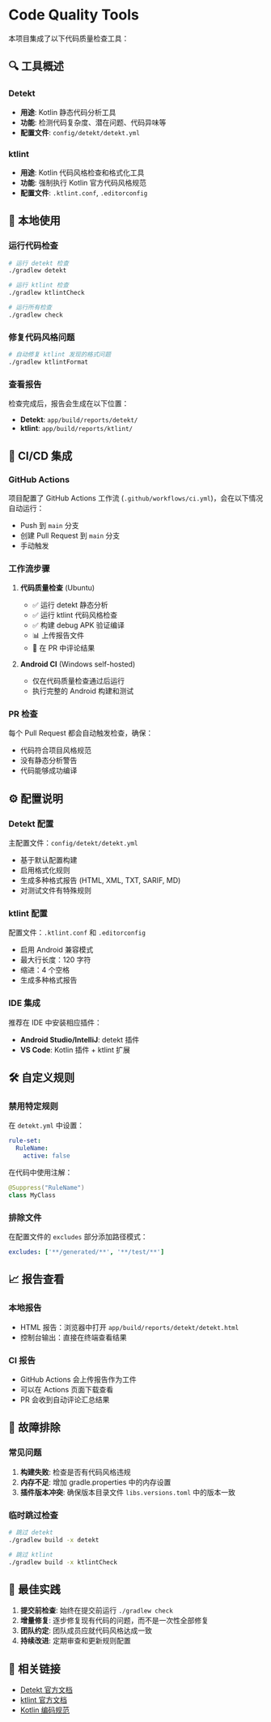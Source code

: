 # Code Quality Tools

本项目集成了以下代码质量检查工具：

## 🔍 工具概述

### Detekt
- **用途**: Kotlin 静态代码分析工具
- **功能**: 检测代码复杂度、潜在问题、代码异味等
- **配置文件**: `config/detekt/detekt.yml`

### ktlint
- **用途**: Kotlin 代码风格检查和格式化工具
- **功能**: 强制执行 Kotlin 官方代码风格规范
- **配置文件**: `.ktlint.conf`, `.editorconfig`

## 🚀 本地使用

### 运行代码检查
```bash
# 运行 detekt 检查
./gradlew detekt

# 运行 ktlint 检查
./gradlew ktlintCheck

# 运行所有检查
./gradlew check
```

### 修复代码风格问题
```bash
# 自动修复 ktlint 发现的格式问题
./gradlew ktlintFormat
```

### 查看报告
检查完成后，报告会生成在以下位置：
- **Detekt**: `app/build/reports/detekt/`
- **ktlint**: `app/build/reports/ktlint/`

## 🤖 CI/CD 集成

### GitHub Actions
项目配置了 GitHub Actions 工作流 (`.github/workflows/ci.yml`)，会在以下情况自动运行：
- Push 到 `main` 分支
- 创建 Pull Request 到 `main` 分支
- 手动触发

### 工作流步骤
1. **代码质量检查** (Ubuntu)
   - ✅ 运行 detekt 静态分析
   - ✅ 运行 ktlint 代码风格检查
   - ✅ 构建 debug APK 验证编译
   - 📊 上传报告文件
   - 💬 在 PR 中评论结果

2. **Android CI** (Windows self-hosted)
   - 仅在代码质量检查通过后运行
   - 执行完整的 Android 构建和测试

### PR 检查
每个 Pull Request 都会自动触发检查，确保：
- 代码符合项目风格规范
- 没有静态分析警告
- 代码能够成功编译

## ⚙️ 配置说明

### Detekt 配置
主配置文件：`config/detekt/detekt.yml`
- 基于默认配置构建
- 启用格式化规则
- 生成多种格式报告 (HTML, XML, TXT, SARIF, MD)
- 对测试文件有特殊规则

### ktlint 配置
配置文件：`.ktlint.conf` 和 `.editorconfig`
- 启用 Android 兼容模式
- 最大行长度：120 字符
- 缩进：4 个空格
- 生成多种格式报告

### IDE 集成
推荐在 IDE 中安装相应插件：
- **Android Studio/IntelliJ**: detekt 插件
- **VS Code**: Kotlin 插件 + ktlint 扩展

## 🛠️ 自定义规则

### 禁用特定规则
在 `detekt.yml` 中设置：
```yaml
rule-set:
  RuleName:
    active: false
```

在代码中使用注解：
```kotlin
@Suppress("RuleName")
class MyClass
```

### 排除文件
在配置文件的 `excludes` 部分添加路径模式：
```yaml
excludes: ['**/generated/**', '**/test/**']
```

## 📈 报告查看

### 本地报告
- HTML 报告：浏览器中打开 `app/build/reports/detekt/detekt.html`
- 控制台输出：直接在终端查看结果

### CI 报告
- GitHub Actions 会上传报告作为工件
- 可以在 Actions 页面下载查看
- PR 会收到自动评论汇总结果

## 🔧 故障排除

### 常见问题
1. **构建失败**: 检查是否有代码风格违规
2. **内存不足**: 增加 gradle.properties 中的内存设置
3. **插件版本冲突**: 确保版本目录文件 `libs.versions.toml` 中的版本一致

### 临时跳过检查
```bash
# 跳过 detekt
./gradlew build -x detekt

# 跳过 ktlint
./gradlew build -x ktlintCheck
```

## 📝 最佳实践

1. **提交前检查**: 始终在提交前运行 `./gradlew check`
2. **增量修复**: 逐步修复现有代码的问题，而不是一次性全部修复
3. **团队约定**: 团队成员应就代码风格达成一致
4. **持续改进**: 定期审查和更新规则配置

## 🔗 相关链接

- [Detekt 官方文档](https://detekt.dev/)
- [ktlint 官方文档](https://pinterest.github.io/ktlint/)
- [Kotlin 编码规范](https://kotlinlang.org/docs/coding-conventions.html)